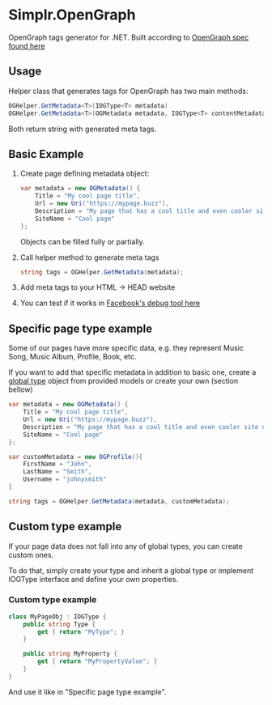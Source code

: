 # Simplr.OpenGraph

OpenGraph tags generator for .NET. Built according to [OpenGraph spec found here](http://ogp.me/)

## Usage

Helper class that generates tags for OpenGraph has two main methods:
```C#
OGHelper.GetMetadata<T>(IOGType<T> metadata)
OGHelper.GetMetadata<T>(OGMetadata metadata, IOGType<T> contentMetadata)
```

Both return string with generated meta tags.

## Basic Example

1. Create page defining metadata object:

    ```C#
    var metadata = new OGMetadata() {
        Title = "My cool page title",
        Url = new Uri("https://mypage.buzz"),
        Description = "My page that has a cool title and even cooler site name!",
        SiteName = "Cool page"
    };
    ```

    Objects can be filled fully or partially.

2. Call helper method to generate meta tags

    ```C#
    string tags = OGHelper.GetMetadata(metadata);
    ```

3. Add meta tags to your HTML -> HEAD website

4. You can test if it works in [Facebook's debug tool here](https://developers.facebook.com/tools/debug/og/object/)

## Specific page type example

Some of our pages have more specific data, e.g. they represent Music Song, Music Album, Profile, Book, etc.

If you want to add that specific metadata in addition to basic one, create a [global type](http://ogp.me/#types) object from provided models or create your own (section bellow)

```C#
var metadata = new OGMetadata() {
    Title = "My cool page title",
    Url = new Uri("https://mypage.buzz"),
    Description = "My page that has a cool title and even cooler site name!",
    SiteName = "Cool page"
};

var customMetadata = new OGProfile(){
    FirstName = "John",
    LastName = "Smith",
    Username = "johnysmith"
}

string tags = OGHelper.GetMetadata(metadata, customMetadata);

```

## Custom type example

If your page data does not fall into any of global types, you can create custom ones.

To do that, simply create your type and inherit a global type or implement IOGType interface and define your own properties.

### Custom type example

```C#
class MyPageObj : IOGType {
    public string Type {
        get { return "MyType"; }
    }

    public string MyProperty {
        get { return "MyPropertyValue"; }
    }
}
```

And use it like in "Specific page type example".